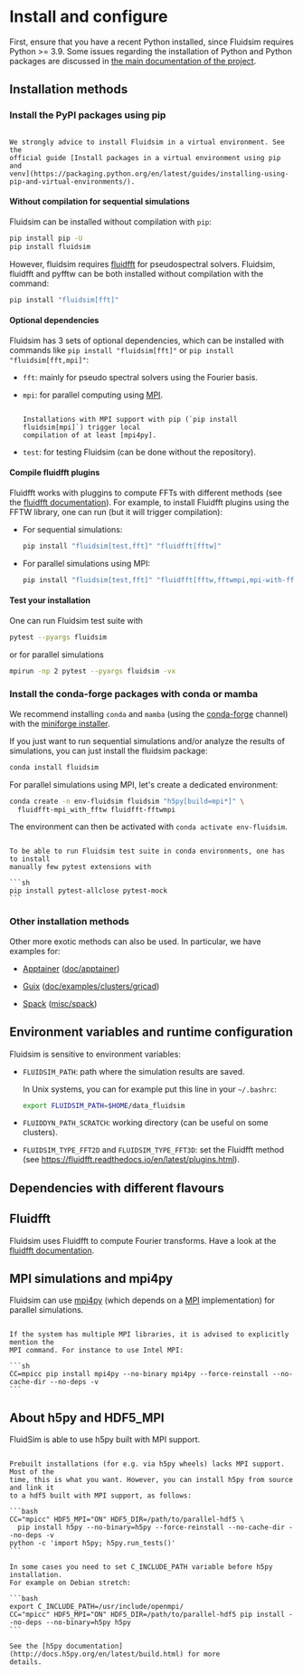 # Install and configure

First, ensure that you have a recent Python installed, since Fluidsim requires Python >=
3.9. Some issues regarding the installation of Python and Python packages are discussed
in
[the main documentation of the project](http://fluiddyn.readthedocs.org/en/latest/install.html).

## Installation methods

### Install the PyPI packages using pip

```{note}

We strongly advice to install Fluidsim in a virtual environment. See the
official guide [Install packages in a virtual environment using pip and
venv](https://packaging.python.org/en/latest/guides/installing-using-pip-and-virtual-environments/).

```

#### Without compilation for sequential simulations

Fluidsim can be installed without compilation with `pip`:

```sh
pip install pip -U
pip install fluidsim
```

However, fluidsim requires [fluidfft](http://fluidfft.readthedocs.io) for pseudospectral
solvers. Fluidsim, fluidfft and pyfftw can be both installed without compilation with the
command:

```sh
pip install "fluidsim[fft]"
```

#### Optional dependencies

Fluidsim has 3 sets of optional dependencies, which can be installed with commands like
`pip install "fluidsim[fft]"` or `pip install "fluidsim[fft,mpi]"`:

- `fft`: mainly for pseudo spectral solvers using the Fourier basis.

- `mpi`: for parallel computing using [MPI].

  ```{warning}

  Installations with MPI support with pip (`pip install fluidsim[mpi]`) trigger local
  compilation of at least [mpi4py].

  ```

- `test`: for testing Fluidsim (can be done without the repository).

#### Compile fluidfft plugins

Fluidfft works with pluggins to compute FFTs with different methods (see the
[fluidfft documentation](http://fluidfft.readthedocs.io/en/latest/install.html)). For
example, to install Fluidfft plugins using the FFTW library, one can run (but it will
trigger compilation):

- For sequential simulations:

  ```sh
  pip install "fluidsim[test,fft]" "fluidfft[fftw]"
  ```

- For parallel simulations using MPI:

  ```sh
  pip install "fluidsim[test,fft]" "fluidfft[fftw,fftwmpi,mpi-with-fftw]"
  ```

#### Test your installation

One can run Fluidsim test suite with

```sh
pytest --pyargs fluidsim
```

or for parallel simulations

```sh
mpirun -np 2 pytest --pyargs fluidsim -vx
```

### Install the conda-forge packages with conda or mamba

We recommend installing `conda` and `mamba` (using the [conda-forge] channel) with the
[miniforge installer](https://github.com/conda-forge/miniforge).

If you just want to run sequential simulations and/or analyze the results of simulations,
you can just install the fluidsim package:

```sh
conda install fluidsim
```

For parallel simulations using MPI, let's create a dedicated environment:

```sh
conda create -n env-fluidsim fluidsim "h5py[build=mpi*]" \
  fluidfft-mpi_with_fftw fluidfft-fftwmpi
```

The environment can then be activated with `conda activate env-fluidsim`.

````{note}

To be able to run Fluidsim test suite in conda environments, one has to install
manually few pytest extensions with

```sh
pip install pytest-allclose pytest-mock
```

````

### Other installation methods

Other more exotic methods can also be used. In particular, we have examples for:

- [Apptainer](https://apptainer.org/)
  ([doc/apptainer](https://foss.heptapod.net/fluiddyn/fluidsim/-/tree/branch/default/doc/apptainer))

- [Guix](https://guix.gnu.org/)
  ([doc/examples/clusters/gricad](https://foss.heptapod.net/fluiddyn/fluidsim/-/tree/branch/default/doc/examples/clusters/gricad_guix))

- [Spack](https://github.com/spack/spack)
  ([misc/spack](https://foss.heptapod.net/fluiddyn/fluiddyn/-/tree/branch/default/misc/spack))

## Environment variables and runtime configuration

Fluidsim is sensitive to environment variables:

- `FLUIDSIM_PATH`: path where the simulation results are saved.

  In Unix systems, you can for example put this line in your `~/.bashrc`:

  ```sh
  export FLUIDSIM_PATH=$HOME/data_fluidsim
  ```

- `FLUIDDYN_PATH_SCRATCH`: working directory (can be useful on some clusters).

- `FLUIDSIM_TYPE_FFT2D` and `FLUIDSIM_TYPE_FFT3D`: set the Fluidfft method (see
  <https://fluidfft.readthedocs.io/en/latest/plugins.html>).

## Dependencies with different flavours

## Fluidfft

Fluidsim uses Fluidfft to compute Fourier transforms. Have a look at the
[fluidfft documentation](http://fluidfft.readthedocs.io/en/latest/install.html).

## MPI simulations and mpi4py

Fluidsim can use [mpi4py] (which depends on a [MPI] implementation) for parallel
simulations.

````{warning}

If the system has multiple MPI libraries, it is advised to explicitly mention the
MPI command. For instance to use Intel MPI:

```sh
CC=mpicc pip install mpi4py --no-binary mpi4py --force-reinstall --no-cache-dir --no-deps -v
```

````

## About h5py and HDF5_MPI

FluidSim is able to use h5py built with MPI support.

````{warning}

Prebuilt installations (for e.g. via h5py wheels) lacks MPI support. Most of the
time, this is what you want. However, you can install h5py from source and link it
to a hdf5 built with MPI support, as follows:

```bash
CC="mpicc" HDF5_MPI="ON" HDF5_DIR=/path/to/parallel-hdf5 \
  pip install h5py --no-binary=h5py --force-reinstall --no-cache-dir --no-deps -v
python -c 'import h5py; h5py.run_tests()'
```

In some cases you need to set C_INCLUDE_PATH variable before h5py installation.
For example on Debian stretch:

```bash
export C_INCLUDE_PATH=/usr/include/openmpi/
CC="mpicc" HDF5_MPI="ON" HDF5_DIR=/path/to/parallel-hdf5 pip install --no-deps --no-binary=h5py h5py
```

See the [h5py documentation](http://docs.h5py.org/en/latest/build.html) for more
details.

````

[conda-forge]: https://conda-forge.org/
[mpi]: https://fr.wikipedia.org/wiki/Message_Passing_Interface
[mpi4py]: https://mpi4py.readthedocs.io/
